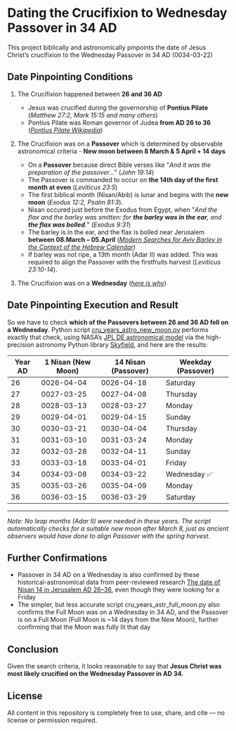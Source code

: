 Dating the Crucifixion to Wednesday Passover in 34 AD
==================================================================

This project biblically and astronomically pinpoints the date of Jesus Christ’s crucifixion to the Wednesday Passover in 34 AD (0034-03-22)


Date Pinpointing Conditions
-----------------------
1. The Crucifixion happened between **26 and 36 AD**
    - Jesus was crucified during the governorship of **Pontius Pilate** (*Matthew 27:2, Mark 15:15 and many others*)
    - Pontius Pilate was Roman governor of Judea **from AD 26 to 36** (*[Pontius Pilate Wikipedia](https://en.wikipedia.org/wiki/Pontius_Pilate#:~:text=Pontius%20Pilate%20%28Latin%3A%20Pontius%20Pilatus%2Cand%20ultimately%20ordered%20his%20crucifixion.)*)

2. The Crucifixion was on a **Passover** which is determined by observable astronomical criteria - **New moon between 8 March & 5 April + 14 days**
    - On a **Passover** because direct Bible verses like "*And it was the preparation of the passover...*" (*John 19:14*)
    - The Passover is commanded to occur on **the 14th day of the first month at even** (*Leviticus 23:5*)
    - The first biblical month (Nisan/Abib) is lunar and begins with the **new moon** (*Exodus 12:2, Psalm 81:3*).
    - Nisan occured just before the Exodus from Egypt, when "*And the flax and the barley was smitten: for **the barley was in the ear**, and **the flax was bolled**.*" (*Exodus 9:31*)
    - The barley is in the ear, and the flax is bolled near Jerusalem **between 08.March – 05.April** (*[Modern Searches for Aviv Barley in the Context of the Hebrew Calendar](https://jbqnew.jewishbible.org/jbq-past-issues/2017/453/modern-searches-aviv-barley-context-hebrew-calendar/?utm_source=chatgpt.com)*)
    - If barley was not ripe, a 13th month (Adar II) was added. This was required to align the Passover with the firstfruits harvest (*Leviticus 23:10-14*).

3. The Crucifixion was on a **Wednesday** (*[here is why](https://github.com/TraxData313/crucifixion-date-determination/blob/main/why_crucifiction_was_on_wednesday.md)*)


Date Pinpointing Execution and Result
----------------
So we have to check **which of the Passovers between 26 and 36 AD fell on a Wednesday**. Python script [cru_years_astro_new_moon.py](https://github.com/TraxData313/crucifixion-date-determination/blob/main/cru_years_astro_new_moon.py) performs exactly that check, using NASA’s [JPL DE astronomical model](https://naif.jpl.nasa.gov/pub/naif/generic_kernels/spk/planets/) via the high-precision astronomy Python library [Skyfield](https://github.com/skyfielders/python-skyfield?utm_source=chatgpt.com), and here are the results:

| Year AD | 1 Nisan (New Moon)     | 14 Nisan (Passover)     | Weekday (Passover) |
|---------|------------------------|--------------------------|---------------------|
| 26      | 0026-04-04             | 0026-04-18               | Saturday            |
| 27      | 0027-03-25             | 0027-04-08               | Thursday            |
| 28      | 0028-03-13             | 0028-03-27               | Monday              |
| 29      | 0029-04-01             | 0029-04-15               | Sunday              |
| 30      | 0030-03-21             | 0030-04-04               | Thursday            |
| 31      | 0031-03-10             | 0031-03-24               | Monday              |
| 32      | 0032-03-28             | 0032-04-11               | Sunday              |
| 33      | 0033-03-18             | 0033-04-01               | Friday              |
| 34      | 0034-03-08             | 0034-03-22               | Wednesday ✅         |
| 35      | 0035-03-26             | 0035-04-09               | Monday              |
| 36      | 0036-03-15             | 0036-03-29               | Saturday            |
---
*Note: No leap months (Adar II) were needed in these years. The script automatically checks for a suitable new moon after March 8, just as ancient observers would have done to align Passover with the spring harvest.*



Further Confirmations
------------------------
- Passover in 34 AD on a Wednesday is also confirmed by these historical-astronomical data from peer-reviewed research [The date of Nisan 14 in Jerusalem AD 26–36](https://www.researchgate.net/figure/The-date-of-Nisan-14-in-Jerusalem-AD-26-36_tbl1_265114769), even though they were looking for a Friday
- The simpler, but less accurate script cru_years_astr_full_moon.py also confirms the Full Moon was on a Wednesday in 34 AD, and the Passover is on a Full Moon (Full Moon is ~14 days from the New Moon), further confirming that the Moon was fully lit that day


Conclusion
-------------
Given the search criteria, it looks reasonable to say that **Jesus Christ was most likely crucified on the Wednesday Passover in AD 34**.


License
-------------
All content in this repository is completely free to use, share, and cite — no license or permission required.
